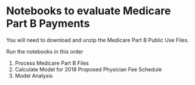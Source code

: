 # Notebooks to evaluate Medicare Part B Payments
You will need to download and unzip the Medicare Part B Public Use Files.

Run the notebooks in this order
 1. Process Medicare Part B Files
 2. Calculate Model for 2018 Proposed Physician Fee Schedule
 3. Model Analysis
 
 
